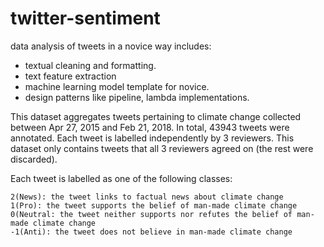 # twitter-sentiment
data analysis of tweets in a novice way includes:

* textual cleaning and formatting.
* text feature extraction
* machine learning model template for novice.
* design patterns like pipeline, lambda implementations.

This dataset aggregates tweets pertaining to climate change collected 
between Apr 27, 2015 and Feb 21, 2018. In total, 43943 tweets were annotated. 
Each tweet is labelled independently by 3 reviewers. 
This dataset only contains tweets that all 3 reviewers agreed on (the rest were discarded).

Each tweet is labelled as one of the following classes:

    2(News): the tweet links to factual news about climate change
    1(Pro): the tweet supports the belief of man-made climate change
    0(Neutral: the tweet neither supports nor refutes the belief of man-made climate change
    -1(Anti): the tweet does not believe in man-made climate change
